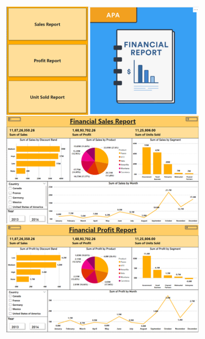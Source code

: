 ![Dashboard](Financial_Report_1.png)
![Dashboard](Financial_Report_2.png)
![Dashboard](Financial_Report_3.png)
